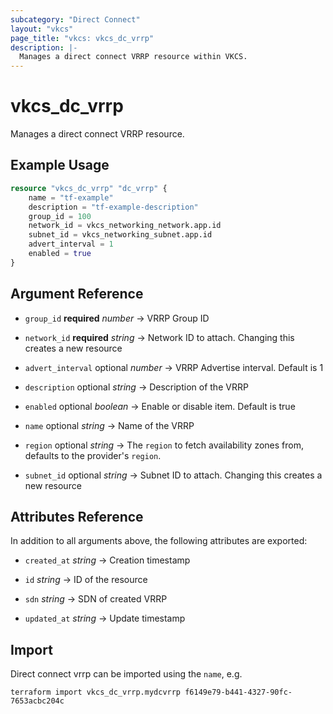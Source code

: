 ```yaml
---
subcategory: "Direct Connect"
layout: "vkcs"
page_title: "vkcs: vkcs_dc_vrrp"
description: |-
  Manages a direct connect VRRP resource within VKCS.
---
```


# vkcs_dc_vrrp

Manages a direct connect VRRP resource.

## Example Usage
```terraform
resource "vkcs_dc_vrrp" "dc_vrrp" {
    name = "tf-example"
    description = "tf-example-description"
    group_id = 100
    network_id = vkcs_networking_network.app.id
    subnet_id = vkcs_networking_subnet.app.id
    advert_interval = 1
    enabled = true
}
```

## Argument Reference
- `group_id` **required** *number* &rarr;  VRRP Group ID

- `network_id` **required** *string* &rarr;  Network ID to attach. Changing this creates a new resource

- `advert_interval` optional *number* &rarr;  VRRP Advertise interval. Default is 1

- `description` optional *string* &rarr;  Description of the VRRP

- `enabled` optional *boolean* &rarr;  Enable or disable item. Default is true

- `name` optional *string* &rarr;  Name of the VRRP

- `region` optional *string* &rarr;  The `region` to fetch availability zones from, defaults to the provider's `region`.

- `subnet_id` optional *string* &rarr;  Subnet ID to attach. Changing this creates a new resource


## Attributes Reference
In addition to all arguments above, the following attributes are exported:
- `created_at` *string* &rarr;  Creation timestamp

- `id` *string* &rarr;  ID of the resource

- `sdn` *string* &rarr;  SDN of created VRRP

- `updated_at` *string* &rarr;  Update timestamp



## Import

Direct connect vrrp can be imported using the `name`, e.g.
```shell
terraform import vkcs_dc_vrrp.mydcvrrp f6149e79-b441-4327-90fc-7653acbc204c
```

